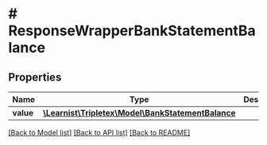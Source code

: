 # # ResponseWrapperBankStatementBalance

## Properties

Name | Type | Description | Notes
------------ | ------------- | ------------- | -------------
**value** | [**\Learnist\Tripletex\Model\BankStatementBalance**](BankStatementBalance.md) |  | [optional]

[[Back to Model list]](../../README.md#models) [[Back to API list]](../../README.md#endpoints) [[Back to README]](../../README.md)
